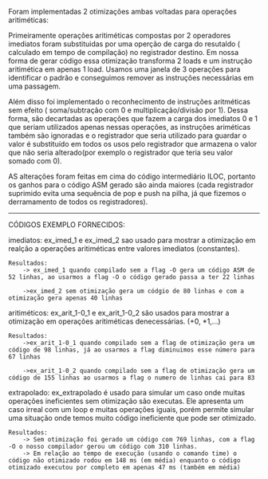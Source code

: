 Foram implementadas 2 otimizações ambas voltadas para operações aritiméticas:

Primeiramente operações aritiméticas compostas por 2 operadores imediatos foram substituidas por uma operção de carga do resutaldo ( calculado em tempo de compilação) no registrador destino. Em nossa forma de gerar código essa otimização transforma 2 loads e um instrução aritimética em apenas 1 load. Usamos uma janela de 3 operações para identificar o padrão e conseguimos remover as instruções necessárias em uma passagem.

Além disso foi implementado o reconhecimento de instruções aritméticas sem efeito ( soma/subtração com 0 e multiplicação/divisão por 1). Dessa forma, são decartadas as operações que fazem a carga dos imediatos 0 e 1 que seriam utilizados apenas nessas operações, as instruções ariméticas também são ignoradas e o registrador que seria utilizado para guardar o valor é substituído em todos os usos pelo registrador que armazena o valor que não seria alterado(por exemplo o registrador que teria seu valor somado com 0).

AS alterações foram feitas em cima do código intermediário ILOC, portanto os ganhos para o código ASM gerado são ainda maiores (cada registrador suprimido evita uma sequência de pop e push na pilha, já que fizemos o derramamento de todos os registradores).

-----------------------------------------------------------------------------------------------------
CÓDIGOS EXEMPLO FORNECIDOS:

imediatos:
    ex_imed_1 e ex_imed_2 sao usado para mostrar a otimização em realção a operações aritiméticas entre valores imediatos (constantes). 
    
    Resultados:
        -> ex_imed_1 quando compilado sem a flag -O gera um código ASM de 52 linhas, ao usarmos a flag -O o código gerado passa a ter 22 linhas

        ->ex_imed_2 sem otimização gera um códgio de 80 linhas e com a otimização gera apenas 40 linhas

aritiméticos:
    ex_arit_1-0_1 e ex_arit_1-0_2 são usados para mostrar a otimização em operações aritiméticas denecessárias. (+0, *1,...)

    Resultados:
        ->ex_arit_1-0_1 quando compilado sem a flag de otimização gera um código de 98 linhas, já ao usarmos a flag diminuimos esse número para 67 linhas

        ->ex_arit_1-0_2 quando compilado sem a flag de otimização gera um código de 155 linhas ao usarmos a flag o numero de linhas cai para 83

extrapolado:
    ex_extrapolado é usado para simular um caso onde muitas operações ineficientes sem otimização são executas. Ele apresenta um caso irreal com um loop e muitas operações iguais, porém permite simular uma situação onde temos muito código ineficiente que pode ser otimizado.

    Resultados:
        -> Sem otimização foi gerado um código com 769 linhas, com a flag -O o nosso compilador gerou um código com 310 linhas.
        -> Em relação ao tempo de execução (usando o comando time) o código não otimizado rodou em 148 ms (em média) enquanto o código otimizado executou por completo em apenas 47 ms (também em média)
